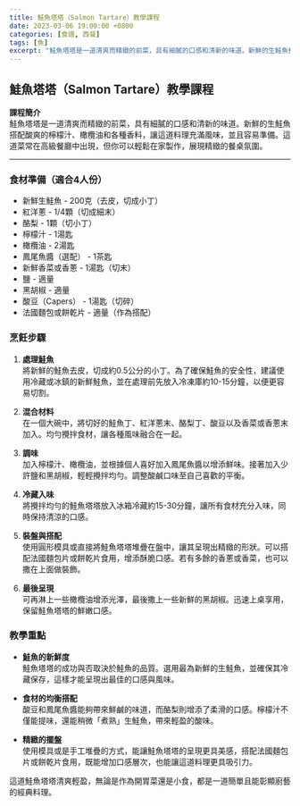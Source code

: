 ```yaml
---
title: 鮭魚塔塔（Salmon Tartare）教學課程
date: 2023-03-06 19:00:00 +0800
categories: [食譜, 西餐]
tags: [魚] 
excerpt: "鮭魚塔塔是一道清爽而精緻的前菜，具有細膩的口感和清新的味道。新鮮的生鮭魚搭配酸爽的檸檬汁、橄欖油和各種香料，讓這道料理充滿風味，並且容易準備。這道菜常在高級餐廳中出現，但你可以輕鬆在家製作，展現精緻的餐桌氛圍"
---
```


## 鮭魚塔塔（Salmon Tartare）教學課程

**課程簡介**  
鮭魚塔塔是一道清爽而精緻的前菜，具有細膩的口感和清新的味道。新鮮的生鮭魚搭配酸爽的檸檬汁、橄欖油和各種香料，讓這道料理充滿風味，並且容易準備。這道菜常在高級餐廳中出現，但你可以輕鬆在家製作，展現精緻的餐桌氛圍。

---

### 食材準備（適合4人份）  
- 新鮮生鮭魚 - 200克（去皮，切成小丁）  
- 紅洋蔥 - 1/4顆（切成細末）  
- 酪梨 - 1顆（切小丁）  
- 檸檬汁 - 1湯匙  
- 橄欖油 - 2湯匙  
- 鳳尾魚醬（選配） - 1茶匙  
- 新鮮香菜或香蔥 - 1湯匙（切末）  
- 鹽 - 適量  
- 黑胡椒 - 適量  
- 酸豆（Capers） - 1湯匙（切碎）  
- 法國麵包或餅乾片 - 適量（作為搭配）

### 烹飪步驟

1. **處理鮭魚**  
   將新鮮的鮭魚去皮，切成約0.5公分的小丁。為了確保鮭魚的安全性，建議使用冷藏或冰鎮的新鮮鮭魚，並在處理前先放入冷凍庫約10-15分鐘，以便更容易切割。

2. **混合材料**  
   在一個大碗中，將切好的鮭魚丁、紅洋蔥末、酪梨丁、酸豆以及香菜或香蔥末加入。均勻攪拌食材，讓各種風味融合在一起。

3. **調味**  
   加入檸檬汁、橄欖油，並根據個人喜好加入鳳尾魚醬以增添鮮味。接著加入少許鹽和黑胡椒，輕輕攪拌均勻。調整酸鹹口味至自己喜歡的平衡。

4. **冷藏入味**  
   將攪拌均勻的鮭魚塔塔放入冰箱冷藏約15-30分鐘，讓所有食材充分入味，同時保持清涼的口感。

5. **裝盤與搭配**  
   使用圓形模具或直接將鮭魚塔塔堆疊在盤中，讓其呈現出精緻的形狀。可以搭配法國麵包片或餅乾片食用，增添酥脆口感。若有多餘的香蔥或香菜，也可以撒在上面做裝飾。

6. **最後呈現**  
   可再淋上一些橄欖油增添光澤，最後撒上一些新鮮的黑胡椒。迅速上桌享用，保留鮭魚塔塔的鮮嫩口感。

### 教學重點  
- **鮭魚的新鮮度**  
  鮭魚塔塔的成功與否取決於鮭魚的品質。選用最為新鮮的生鮭魚，並確保其冷藏保存，這樣才能呈現出最佳的口感與風味。

- **食材的均衡搭配**  
  酸豆和鳳尾魚醬能夠帶來鮮鹹的味道，而酪梨則增添了柔滑的口感。檸檬汁不僅能提味，還能稍微「煮熟」生鮭魚，帶來輕盈的酸味。

- **精緻的擺盤**  
  使用模具或是手工堆疊的方式，能讓鮭魚塔塔的呈現更具美感，搭配法國麵包片或餅乾片食用，既能增加口感層次，也能讓這道料理更具吸引力。

這道鮭魚塔塔清爽輕盈，無論是作為開胃菜還是小食，都是一道簡單且能彰顯廚藝的經典料理。

